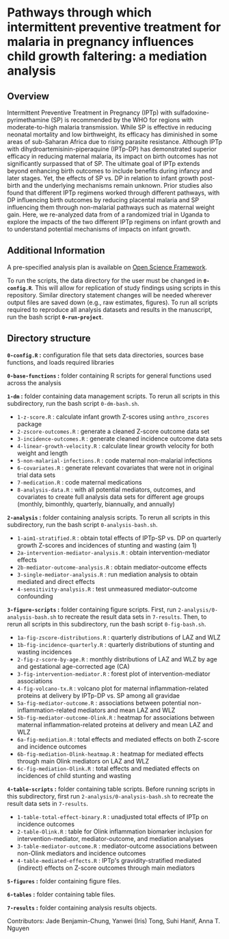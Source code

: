 # Pathways through which intermittent preventive treatment for malaria in pregnancy influences child growth faltering: a mediation analysis 

## Overview
Intermittent Preventive Treatment in Pregnancy (IPTp) with sulfadoxine-pyrimethamine (SP) is recommended by the WHO for regions with moderate-to-high malaria transmission. While SP is effective in reducing neonatal mortality and low birthweight, its efficacy has diminished in some areas of sub-Saharan Africa due to rising parasite resistance. Although IPTp with dihydroartemisinin-piperaquine (IPTp-DP) has demonstrated superior efficacy in reducing maternal malaria, its impact on birth outcomes has not significantly surpassed that of SP. The ultimate goal of IPTp extends beyond enhancing birth outcomes to include benefits during infancy and later stages. Yet, the effects of SP vs. DP in relation to infant growth post-birth and the underlying mechanisms remain unknown. Prior studies also found that different IPTp regimens worked through different pathways, with DP influencing birth outcomes by reducing placental malaria and SP influencing them through non-malarial pathways such as maternal weight gain. Here, we re-analyzed data from of a randomized trial in Uganda to explore the impacts of the two different IPTp regimens on infant growth and to understand potential mechanisms of impacts on infant growth.

## Additional Information
A pre-specified analysis plan is available on [Open Science Framework](https://osf.io/f8wy4/).

To run the scripts, the data directory for the user must be changed in **`0-config.R`**. This will allow for replication of study findings using scripts in this repository. Similar directory statement changes will be needed wherever output files are saved down (e.g., raw estimates, figures). To run all scripts required to reproduce all analysis datasets and results in the manuscript, run the bash script **`0-run-project`**.

## Directory structure
**`0-config.R` :** configuration file that sets data directories, sources base functions, and loads required libraries

**`0-base-functions` :** folder containing R scripts for general functions used across the analysis

**`1-dm` :** folder containing data management scripts. To rerun all scripts in this subdirectory, run the bash script `0-dm-bash.sh`.  
* `1-z-score.R` : calculate infant growth Z-scores using `anthro_zscores` package  
* `2-zscore-outcomes.R` : generate a cleaned Z-score outcome data set  
* `3-incidence-outcomes.R` : generate cleaned incidence outcome data sets   
* `4-linear-growth-velocity.R` : calculate linear growth velocity for both weight and length   
* `5-non-malarial-infections.R` : code maternal non-malarial infections   
* `6-covariates.R` : generate relevant covariates that were not in original trial data sets  
* `7-medication.R` : code maternal medications  
* `8-analysis-data.R` : with all potential mediators, outcomes, and covariates to create full analysis data sets for different age groups (monthly, bimonthly, quarterly, biannually, and annually)


**`2-analysis` :** folder containing analysis scripts. To rerun all scripts in this subdirectory, run the bash script `0-analysis-bash.sh`.    
* `1-aim1-stratified.R` : obtain total effects of IPTp-SP vs. DP on quarterly growth Z-scores and incidences of stunting and wasting (aim 1)   
* `2a-intervention-mediator-analysis.R` : obtain intervention-mediator effects   
* `2b-mediator-outcome-analysis.R` : obtain mediator-outcome effects   
* `3-single-mediator-analysis.R` : run mediation analysis to obtain mediated and direct effects    
* `4-sensitivity-analysis.R` : test unmeasured mediator-outcome confounding   


**`3-figure-scripts` :** folder containing figure scripts. First, run `2-analysis/0-analysis-bash.sh` to recreate the result data sets in `7-results`. Then, to rerun all scripts in this subdirectory, run the bash script `0-fig-bash.sh`.     
* `1a-fig-zscore-distributions.R` :  quarterly distributions of LAZ and WLZ   
* `1b-fig-incidence-quarterly.R` : quarterly distributions of stunting and wasting incidences    
* `2-fig-z-score-by-age.R` : monthly distributions of LAZ and WLZ by age and gestational age-corrected age (CA)    
* `3-fig-intervention-mediator.R` : forest plot of intervention-mediator associations  
* `4-fig-volcano-tx.R` : volcano plot for maternal inflammation-related proteins at delivery by IPTp-DP vs. SP among all gravidae     
* `5a-fig-mediator-outcome.R` : associations between potential non-inflammation-related mediators and mean LAZ and WLZ     
* `5b-fig-mediator-outcome-Olink.R` : heatmap for associations between maternal inflammation-related proteins at delivery and mean LAZ and WLZ    
* `6a-fig-mediation.R` : total effects and mediated effects on both Z-score and incidence outcomes    
* `6b-fig-mediation-Olink-heatmap.R` : heatmap for mediated effects through main Olink mediators on LAZ and WLZ    
* `6c-fig-mediation-Olink.R` : total effects and mediated effects on incidences of child stunting and wasting    


**`4-table-scripts` :** folder containing table scripts. Before running scripts in this subdirectory, first run `2-analysis/0-analysis-bash.sh` to recreate the result data sets in `7-results`.    
* `1-table-total-effect-binary.R` : unadjusted total effects of IPTp on incidence outcomes   
* `2-table-Olink.R` : table for Olink inflammation biomarker inclusion for intervention-mediator, mediator-outcome, and mediation analyses   
* `3-table-mediator-outcome.R` : mediator-outcome associations between non-Olink mediators and incidence outcomes   
* `4-table-mediated-effects.R` : IPTp's gravidity-stratified mediated (indirect) effects on Z-score outcomes through main mediators   


**`5-figures` :** folder containing figure files.

**`6-tables` :** folder containing table files.

**`7-results` :** folder containing analysis results objects.


Contributors: Jade Benjamin-Chung, Yanwei (Iris) Tong, Suhi Hanif, Anna T. Nguyen
